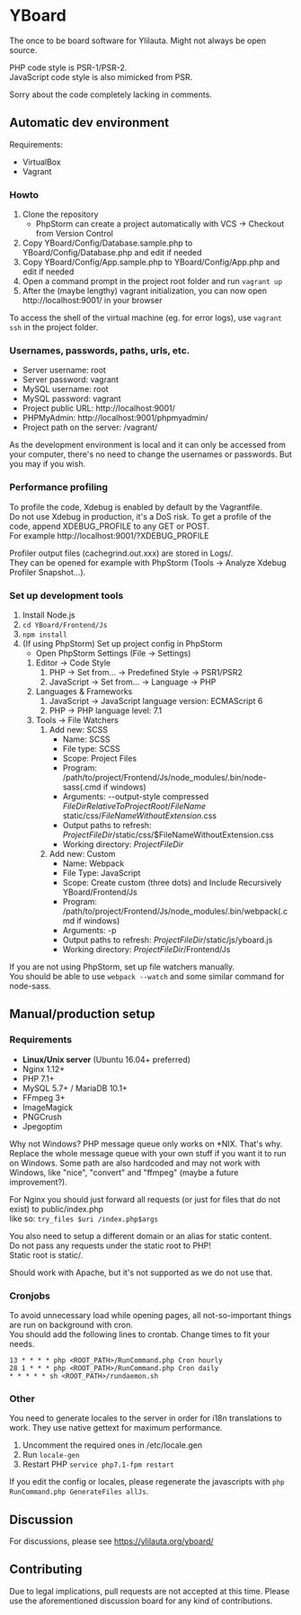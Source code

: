 # YBoard
The once to be board software for Ylilauta. Might not always be open source.

PHP code style is PSR-1/PSR-2.  
JavaScript code style is also mimicked from PSR.

Sorry about the code completely lacking in comments.

## Automatic dev environment
Requirements:
* VirtualBox
* Vagrant

### Howto
1. Clone the repository
   * PhpStorm can create a project automatically with VCS -> Checkout from Version Control
2. Copy YBoard/Config/Database.sample.php to YBoard/Config/Database.php and edit if needed
3. Copy YBoard/Config/App.sample.php to YBoard/Config/App.php and edit if needed
4. Open a command prompt in the project root folder and run `vagrant up`
5. After the (maybe lengthy) vagrant initialization, you can now open http://localhost:9001/ in your browser

To access the shell of the virtual machine (eg. for error logs), use `vagrant ssh` in the project folder.

### Usernames, passwords, paths, urls, etc.
* Server username: root
* Server password: vagrant
* MySQL username: root
* MySQL password: vagrant
* Project public URL: http://localhost:9001/
* PHPMyAdmin: http://localhost:9001/phpmyadmin/
* Project path on the server: /vagrant/

As the development environment is local and it can only be accessed from your computer,
there's no need to change the usernames or passwords. But you may if you wish.

### Performance profiling
To profile the code, Xdebug is enabled by default by the Vagrantfile.  
Do not use Xdebug in production, it's a DoS risk.
To get a profile of the code, append XDEBUG_PROFILE to any GET or POST.  
For example http://localhost:9001/?XDEBUG_PROFILE

Profiler output files (cachegrind.out.xxx) are stored in Logs/.  
They can be opened for example with PhpStorm (Tools -> Analyze Xdebug Profiler Snapshot...).

### Set up development tools
1. Install Node.js
2. `cd YBoard/Frontend/Js`
3. `npm install`
4. (If using PhpStorm) Set up project config in PhpStorm
    * Open PhpStorm Settings (File -> Settings)
    1. Editor -> Code Style
        1. PHP -> Set from... -> Predefined Style -> PSR1/PSR2
        2. JavaScript -> Set from... -> Language -> PHP
    2. Languages & Frameworks
        1. JavaScript -> JavaScript language version: ECMAScript 6
        2. PHP -> PHP language level: 7.1
    3. Tools -> File Watchers
        1. Add new: SCSS
            * Name: SCSS
            * File type: SCSS
            * Scope: Project Files
            * Program: /path/to/project/Frontend/Js/node_modules/.bin/node-sass(.cmd if windows)
            * Arguments: --output-style compressed $FileDirRelativeToProjectRoot$/$FileName$ static/css/$FileNameWithoutExtension$.css
            * Output paths to refresh: $ProjectFileDir$/static/css/$FileNameWithoutExtension.css
            * Working directory: $ProjectFileDir$
        2. Add new: Custom
            * Name: Webpack
            * File Type: JavaScript
            * Scope: Create custom (three dots) and Include Recursively YBoard/Frontend/Js
            * Program: /path/to/project/Frontend/Js/node_modules/.bin/webpack(.cmd if windows)
            * Arguments: -p
            * Output paths to refresh: $ProjectFileDir$/static/js/yboard.js
            * Working directory: $ProjectFileDir$/Frontend/Js

If you are not using PhpStorm, set up file watchers manually.  
You should be able to use `webpack --watch` and some similar command for node-sass.


## Manual/production setup
### Requirements
* **Linux/Unix server** (Ubuntu 16.04+ preferred)
* Nginx 1.12+
* PHP 7.1+
* MySQL 5.7+ / MariaDB 10.1+
* FFmpeg 3+
* ImageMagick
* PNGCrush
* Jpegoptim

Why not Windows? PHP message queue only works on *NIX. That's why.
Replace the whole message queue with your own stuff if you want it to run on Windows.
Some path are also hardcoded and may not work with Windows, like "nice", "convert" and "ffmpeg" (maybe a future improvement?).

For Nginx you should just forward all requests (or just for files that do not exist) to public/index.php  
like so: `try_files $uri /index.php$args`

You also need to setup a different domain or an alias for static content.  
Do not pass any requests under the static root to PHP!  
Static root is static/.

Should work with Apache, but it's not supported as we do not use that.

### Cronjobs
To avoid unnecessary load while opening pages, all not-so-important things are run on background with cron.  
You should add the following lines to crontab. Change times to fit your needs.

```
13 * * * * php <ROOT_PATH>/RunCommand.php Cron hourly
28 1 * * * php <ROOT_PATH>/RunCommand.php Cron daily
* * * * * sh <ROOT_PATH>/rundaemon.sh
```

### Other
You need to generate locales to the server in order for i18n translations to work.
They use native gettext for maximum performance.
1. Uncomment the required ones in /etc/locale.gen
2. Run `locale-gen`
3. Restart PHP `service php7.1-fpm restart`

If you edit the config or locales, please regenerate the javascripts with `php RunCommand.php GenerateFiles allJs`.


## Discussion
For discussions, please see https://ylilauta.org/yboard/

## Contributing
Due to legal implications, pull requests are not accepted at this time.
Please use the aforementioned discussion board for any kind of contributions.
